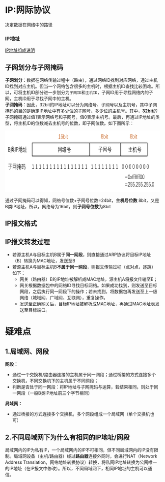 # IP:网际协议  
决定数据在网络中的路径  

### IP地址  
[IP地址组成说明](./chap1_overview.md/#IP地址)  
## 子网划分与子网掩码
**子网划分**：数据在网络传输过程中（路由），通过网络ID找到对应网络，通过主机ID找到对应主机。但当一个网络包含很多的主机时，根据主机ID查找比较困难。所以，可将主机ID部分进一步划分为`子网ID`和`主机ID`，子网ID用于寻找网络内的子网，主机ID用于寻找子网中的主机。  
**子网掩码**：因此，32bit的IP地址可以分为网络号、子网号以及主机号，其中子网掩码的目的是确定IP地址中有多少位的子网号，多少位的主机号。其中，**32bit**的子网掩码通过值1表示网络号和子网号，值0表示主机号。最后，再通过IP地址的类型，将主机ID的位数减去主机号的位数，即子网位数。如下图所示： 
 <div align=left><img width="530" height="200" src="./images/子网掩码.png"/></div>  
  
通过子网掩码可以得知，网络号位数+子网号位数=24bit，**主机号位数** 8bit，又是B类IP地址，所以，网络号为16bit，则**子网号位数**为8bit  

## IP报文格式


## IP报文转发过程
- 若源主机A与目标主机B属于**同一网段**，则直接通过ARP协议将目标IP地址（B）转换为MAC地址，发送至B
- 若源主机A与目标主机B**不属于同一网段**，则报文传输过程（点对点，逐跳）如下：
  - 网关（路由器）E的IP地址被解析成MAC地址，源主机A将报文传输至E；
  - 网关根据数据包中的网络ID寻找目标网络。如果成功找到，则发送至目标网段，之后执行同一网段下的操作；若未找到，将数据包再发送至上一级网络（城域网、广域网、互联网），重复操作。
  - 发送至正确网关后，目标IP地址被解析成MAC地址，再通过MAC地址表发送至目标端口。

# 疑难点
## 1.局域网、网段
**网段：**  
- 通过一个交换机/路由器连接的主机属于同一网段；通过桥接的方式连接多个交换机，不同交换机下的主机属于不同网段；
- 判断是否处于同一网段：将IP地址与子网掩码与运算，若结果相同，则处于同一网段（一般B类IP地址前三个字节相同）

**局域网：** 
- 通过桥接的方式连接多个交换机，多个网段组成一个局域网（单个交换机也可）
## 2.不同局域网下为什么有相同的IP地址/网段
局域网内的IP为私有IP，一个局域网内的IP不可相同，但不同局域网内的IP没有限制。局域网设备（主机/路由器）经过**路由器**连接外网时，会进行NAT（Network Address Translation，网络地址转换协议）转换，将私网IP地址转换为公网唯一的IP地址（在IP报文中修改）。所以，不同局域网下，相同IP地址的主机可以通信。



